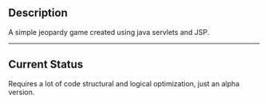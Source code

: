 Description
-----------

A simple jeopardy game created using java servlets and JSP.

-----------------

Current Status
--------------

Requires a lot of code structural and logical optimization, just an alpha version.